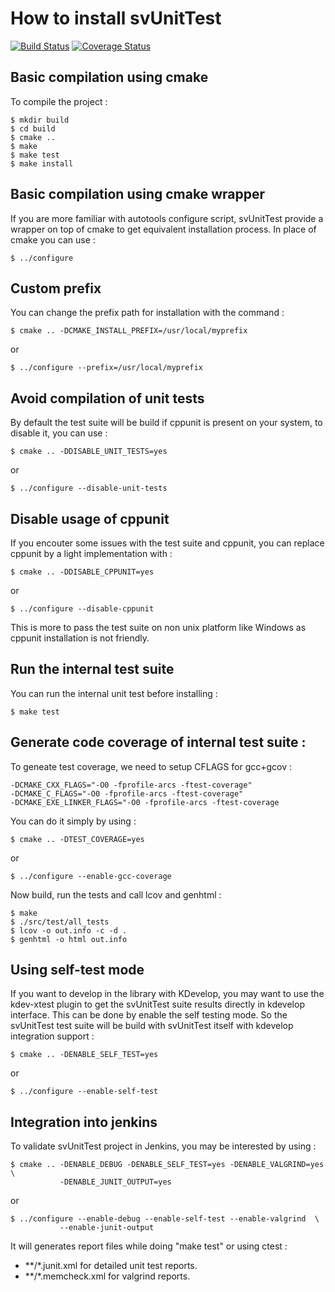 How to install svUnitTest
=========================

[![Build Status](https://travis-ci.org/svalat/svUnitTest.png?branch=master)](https://travis-ci.org/svalat/svUnitTest)
[![Coverage Status](https://coveralls.io/repos/github/svalat/svUnitTest/badge.svg?branch=master)](https://coveralls.io/github/svalat/svUnitTest?branch=master)

Basic compilation using cmake
-----------------------------

To compile the project :

	$ mkdir build
	$ cd build
	$ cmake ..
	$ make
	$ make test
	$ make install

Basic compilation using cmake wrapper
-------------------------------------

If you are more familiar with autotools configure script, svUnitTest provide
a wrapper on top of cmake to get equivalent installation process. In place of
cmake you can use :

	$ ../configure

Custom prefix
-------------

You can change the prefix path for installation with the command :

	$ cmake .. -DCMAKE_INSTALL_PREFIX=/usr/local/myprefix

or

	$ ../configure --prefix=/usr/local/myprefix

Avoid compilation of unit tests
-------------------------------

By default the test suite will be build if cppunit is present on your system, to
disable it, you can use :

	$ cmake .. -DDISABLE_UNIT_TESTS=yes

or

	$ ../configure --disable-unit-tests

Disable usage of cppunit
------------------------

If you encouter some issues with the test suite and cppunit, you can replace
cppunit by a light implementation with :

	$ cmake .. -DDISABLE_CPPUNIT=yes

or

	$ ../configure --disable-cppunit

This is more to pass the test suite on non unix platform like Windows as cppunit
installation is not friendly.

Run the internal test suite
---------------------------

You can run the internal unit test before installing  :

	$ make test

Generate code coverage of internal test suite :
-----------------------------------------------

To geneate test coverage, we need to setup CFLAGS for gcc+gcov :

	-DCMAKE_CXX_FLAGS="-O0 -fprofile-arcs -ftest-coverage"
	-DCMAKE_C_FLAGS="-O0 -fprofile-arcs -ftest-coverage"
	-DCMAKE_EXE_LINKER_FLAGS="-O0 -fprofile-arcs -ftest-coverage

You can do it simply by using :

	$ cmake .. -DTEST_COVERAGE=yes

or

	$ ../configure --enable-gcc-coverage

Now build, run the tests and call lcov and genhtml :

	$ make
	$ ./src/test/all_tests
	$ lcov -o out.info -c -d .
	$ genhtml -o html out.info

Using self-test mode
--------------------

If you want to develop in the library with KDevelop, you may want to use the
kdev-xtest plugin to get the svUnitTest suite results directly in kdevelop
interface. This can be done by enable the self testing mode. So the svUnitTest
test suite will be build with svUnitTest itself with kdevelop integration
support :

	$ cmake .. -DENABLE_SELF_TEST=yes

or

	$ ../configure --enable-self-test

Integration into jenkins
------------------------

To validate svUnitTest project in Jenkins, you may be interested by using :

	$ cmake .. -DENABLE_DEBUG -DENABLE_SELF_TEST=yes -DENABLE_VALGRIND=yes \
	           -DENABLE_JUNIT_OUTPUT=yes

or

	$ ../configure --enable-debug --enable-self-test --enable-valgrind  \
	           --enable-junit-output

It will generates report files while doing "make test" or using ctest :
 - **/*.junit.xml for detailed unit test reports.
 - **/*.memcheck.xml for valgrind reports.
